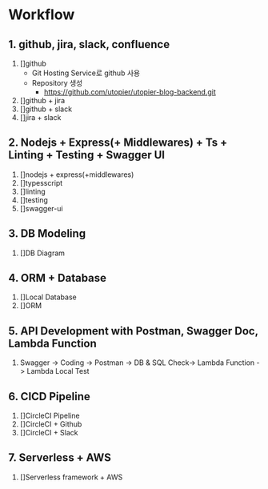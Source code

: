 # Workflow

## 1. github, jira, slack, confluence

1. []github
   - Git Hosting Service로 github 사용
   - Repository 생성
     - https://github.com/utopier/utopier-blog-backend.git
2. []github + jira
3. []github + slack
4. []jira + slack

## 2. Nodejs + Express(+ Middlewares) + Ts + Linting + Testing + Swagger UI

1. []nodejs + express(+middlewares)
2. []typesscript
3. []linting
4. []testing
5. []swagger-ui

## 3. DB Modeling

1. []DB Diagram

## 4. ORM + Database

1. []Local Database
2. []ORM

## 5. API Development with Postman, Swagger Doc, Lambda Function

1. Swagger -> Coding -> Postman -> DB & SQL Check-> Lambda Function -> Lambda Local Test

## 6. CICD Pipeline

1. []CircleCI Pipeline
2. []CircleCI + Github
3. []CircleCI + Slack

## 7. Serverless + AWS

1. []Serverless framework + AWS
